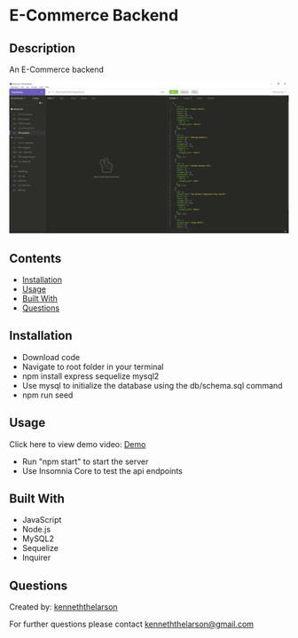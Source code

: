 # E-Commerce Backend

## Description

An E-Commerce backend

![image](./assets/E-Commerce-Screenshot.png)

## Contents
* [Installation](#Installation)
* [Usage](#Usage)
* [Built With](#Built-With)
* [Questions](#Questions)

## Installation

* Download code
* Navigate to root folder in your terminal
* npm install express sequelize mysql2
* Use mysql to initialize the database using the db/schema.sql command
* npm run seed

## Usage

Click here to view demo video: [Demo](https://drive.google.com/file/d/11Se87dkQ2gPv08Uoe5uAJEjhLeZ6HYFb/view?usp=sharing)

- Run "npm start" to start the server
- Use Insomnia Core to test the api endpoints

## Built With

- JavaScript
- Node.js
- MySQL2
- Sequelize
- Inquirer

## Questions

Created by: [kenneththelarson](https://github.com/kenneththelarson)

For further questions please contact [kenneththelarson@gmail.com](mailto:kenneththelarson@gmail.com)